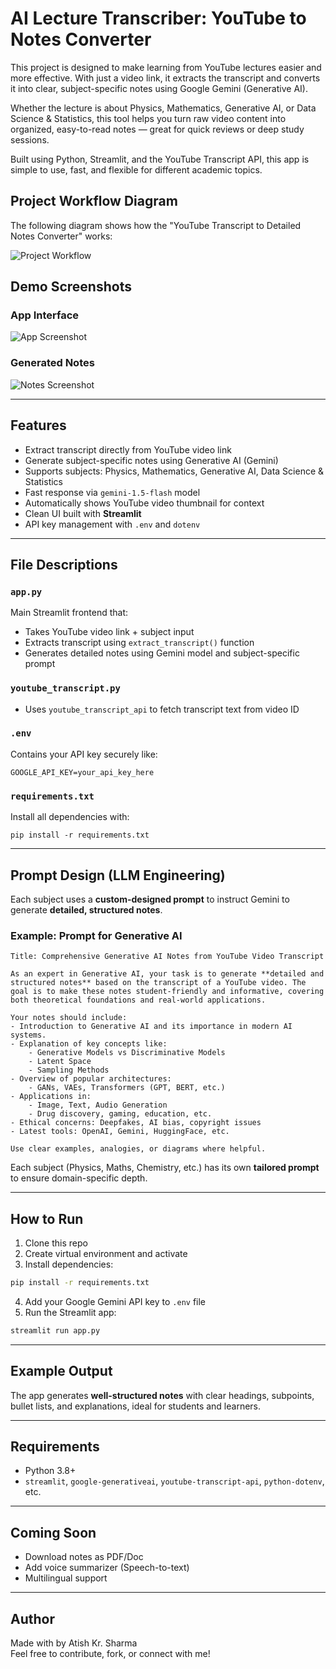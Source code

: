 
# AI Lecture Transcriber: YouTube to Notes Converter
This project is designed to make learning from YouTube lectures easier and more effective. With just a video link, it extracts the transcript and converts it into clear, subject-specific notes using Google Gemini (Generative AI).

Whether the lecture is about Physics, Mathematics, Generative AI, or Data Science & Statistics, this tool helps you turn raw video content into organized, easy-to-read notes — great for quick reviews or deep study sessions.

Built using Python, Streamlit, and the YouTube Transcript API, this app is simple to use, fast, and flexible for different academic topics.

##  Project Workflow Diagram

The following diagram shows how the "YouTube Transcript to Detailed Notes Converter" works:

![Project Workflow](.C:\Users\atish\Desktop\AI_Lecture_Transcriber_YouTube_to_Notes_Converter\A_flowchart_illustrates_a_YouTube_Transcript_to_De.png)


## Demo Screenshots

### App Interface

![App Screenshot](./Screenshot%202025-08-05%20203715.png)

### Generated Notes

![Notes Screenshot](./Screenshot%202025-08-05%20203728.png)


---

## Features

-  Extract transcript directly from YouTube video link
-  Generate subject-specific notes using Generative AI (Gemini)
-  Supports subjects: Physics, Mathematics, Generative AI, Data Science & Statistics
-  Fast response via `gemini-1.5-flash` model
-  Automatically shows YouTube video thumbnail for context
-  Clean UI built with **Streamlit**
-  API key management with `.env` and `dotenv`

---

##  File Descriptions

### `app.py`
Main Streamlit frontend that:
- Takes YouTube video link + subject input
- Extracts transcript using `extract_transcript()` function
- Generates detailed notes using Gemini model and subject-specific prompt

### `youtube_transcript.py`
- Uses `youtube_transcript_api` to fetch transcript text from video ID

### `.env`
Contains your API key securely like:
```
GOOGLE_API_KEY=your_api_key_here
```

### `requirements.txt`
Install all dependencies with:
```
pip install -r requirements.txt
```

---

## Prompt Design (LLM Engineering)

Each subject uses a **custom-designed prompt** to instruct Gemini to generate **detailed, structured notes**.

### Example: Prompt for Generative AI

```
Title: Comprehensive Generative AI Notes from YouTube Video Transcript

As an expert in Generative AI, your task is to generate **detailed and structured notes** based on the transcript of a YouTube video. The goal is to make these notes student-friendly and informative, covering both theoretical foundations and real-world applications.

Your notes should include:
- Introduction to Generative AI and its importance in modern AI systems.
- Explanation of key concepts like:
    - Generative Models vs Discriminative Models
    - Latent Space
    - Sampling Methods
- Overview of popular architectures:
    - GANs, VAEs, Transformers (GPT, BERT, etc.)
- Applications in:
    - Image, Text, Audio Generation
    - Drug discovery, gaming, education, etc.
- Ethical concerns: Deepfakes, AI bias, copyright issues
- Latest tools: OpenAI, Gemini, HuggingFace, etc.

Use clear examples, analogies, or diagrams where helpful.
```

Each subject (Physics, Maths, Chemistry, etc.) has its own **tailored prompt** to ensure domain-specific depth.

---

##  How to Run

1. Clone this repo
2. Create virtual environment and activate
3. Install dependencies:  
```bash
pip install -r requirements.txt
```
4. Add your Google Gemini API key to `.env` file
5. Run the Streamlit app:
```bash
streamlit run app.py
```

---

##  Example Output

The app generates **well-structured notes** with clear headings, subpoints, bullet lists, and explanations, ideal for students and learners.

---

##  Requirements

- Python 3.8+
- `streamlit`, `google-generativeai`, `youtube-transcript-api`, `python-dotenv`, etc.

---

##  Coming Soon

- Download notes as PDF/Doc
- Add voice summarizer (Speech-to-text)
- Multilingual support

---

## Author

Made with  by Atish Kr. Sharma  
Feel free to contribute, fork, or connect with me!

